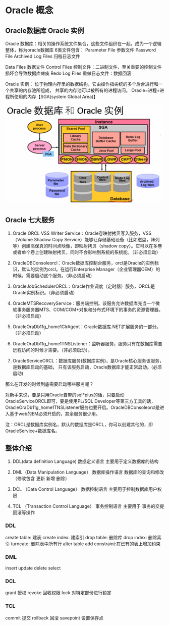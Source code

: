 # Oracle 概念


## Oracle数据库 Oracle 实例
Oracle 数据库：相关的操作系统文件集合，这些文件组织在一起，成为一个逻辑整体，称为oracle数据库
6类文件包含：
Parameter File 参数文件
Password File
Archived Log Files 归档日志文件

Data Files 数据文件
Control Files 控制文件：二进制文件，至关重要的控制文件损坏会导致数据库瘫痪
Redo Log Files 重做日志文件：数据回滚

Oracle 实例： 位于物理内存里的数据结构，它由操作指尖统的多个后台进行和一个共享的内存池所组成，
共享的内存池可以被所有的进程访问。
Oracle=进程+进程所使用的内存【SGA(system Global Area)】

![](..\image\oracle_3.png)

## Oracle 七大服务

1. Oracle ORCL VSS Writer Service：Oracle卷映射拷贝写入服务，VSS（Volume Shadow Copy Service）能够让存储基础设备（比如磁盘，阵列等）创建高保真的时间点映像，即映射拷贝（shadow copy）。它可以在多卷或者单个卷上创建映射拷贝，同时不会影响到系统的系统能。（非必须启动）

2. OracleDBConsoleorcl：Oracle数据库控制台服务，orcl是Oracle的实例标识，默认的实例为orcl。在运行Enterprise Manager（企业管理器OEM）的时候，需要启动这个服务。（非必须启动）

3. OracleJobSchedulerORCL：Oracle作业调度（定时器）服务，ORCL是Oracle实例标识。（非必须启动）

4. OracleMTSRecoveryService：服务端控制。该服务允许数据库充当一个微软事务服务器MTS、COM/COM+对象和分布式环境下的事务的资源管理器。（非必须启动）

5. OracleOraDb11g_home1ClrAgent：Oracle数据库.NET扩展服务的一部分。 （非必须启动）

6. OracleOraDb11g_home1TNSListener：监听器服务，服务只有在数据库需要远程访问的时候才需要。（非必须启动）。

7. OracleServiceORCL：数据库服务(数据库实例)，是Oracle核心服务该服务，是数据库启动的基础， 只有该服务启动，Oracle数据库才能正常启动。(必须启动)

那么在开发的时候到底需要启动哪些服务呢？

对新手来说，要是只用Oracle自带的sql*plus的话，只要启动OracleServiceORCL即可，要是使用PL/SQL Developer等第三方工具的话，OracleOraDb11g_home1TNSListener服务也要开启。OracleDBConsoleorcl是进入基于web的EM必须开启的，其余服务很少用。

注：ORCL是数据库实例名，默认的数据库是ORCL，你可以创建其他的，即OracleService+数据库名。


## 整体介绍
1. DDL(data definition Language) 数据定义语言
主要用于定义数据库的结构

2. DML（Data Manipulation Language） 数据库操作语言
数据库的查询和修改（修改包含 更新 新增 删除）

3. DCL （Data Control Language） 数据控制语言
主要用于控制数据库用户权限

4. TCL （Transaction Control Language） 事务控制语言
主要用于 事务的交提回滚等操作

### DDL
create table: 建表
create index: 建索引
drop table: 删除库
drop index: 删除索引
turncate: 删除表中所有行
alter table add constraint:在已有的表上增加约束

### DML
insert
update
delete
select

### DCL
grant 授权
revoke 回收权限
lock 对特定部份进行锁定

### TCL
commit 提交
rollback 回滚
savepoint 设置保存点
